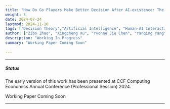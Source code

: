 ```yaml
---
title: "How Do Go Players Make Better Decision After AI-existence: The Role of Learning"
weight: 3
date: 2024-07-24
lastmod: 2024-11-10
tags: ["Decision Theory","Artificial Intelligence", "Human-AI Interaction"]
author: ["Zibo Zhao", "Xingcheng Xu", "Yvonne Jie Chen", "Yanqing Yang"]
description: "Working In Progress" 
summary: "Working Paper Coming Soon"
    
---
```


---

##### Status

The early version of this work has been presented at CCF Computing Economics Annual Conference (Professional Session) 2024.

Working Paper Coming Soon

---
